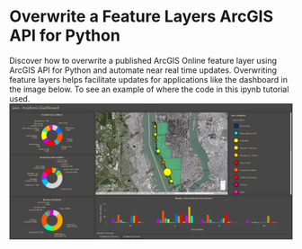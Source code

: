 # Overwrite a Feature Layers ArcGIS API for Python
Discover how to overwrite a published ArcGIS Online feature layer using ArcGIS API for Python and automate near real time updates. Overwriting feature layers helps facilitate updates for applications like the dashboard in the image below. To see an example of where the code in this ipynb tutorial used. 
![PPdashboardimage_Githubreadme](https://github.com/polanch190/Overwrite-a-Feature-Layers-ArcGIS-API-for-Python/blob/main/PPdashboardimage.PNG)
